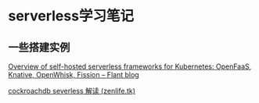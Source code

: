 # serverless学习笔记

## 一些搭建实例

[Overview of self-hosted serverless frameworks for Kubernetes: OpenFaaS, Knative, OpenWhisk, Fission – Flant blog](https://blog.flant.com/open-source-self-hosted-serverless-frameworks-for-kubernetes/)

[cockroachdb severless 解读 (zenlife.tk)](https://www.zenlife.tk/cockroach-severless.md)



